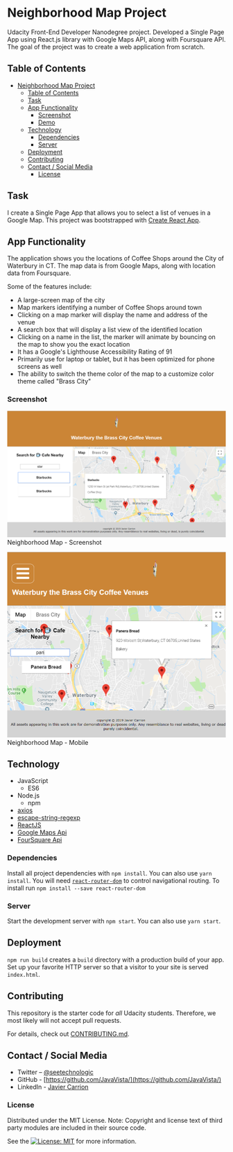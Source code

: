 # Neighborhood Map Project

Udacity Front-End Developer Nanodegree project. Developed a Single Page App using React.js library with Google Maps API, along  with Foursquare API. The goal of the project was to create a web application from scratch.

## Table of Contents

- [Neighborhood Map Project](#neighborhood-map-project)
  - [Table of Contents](#table-of-contents)
  - [Task](#task)
  - [App Functionality](#app-functionality)
    - [Screenshot](#screenshot)
    - [Demo](#demo)
  - [Technology](#technology)
    - [Dependencies](#dependencies)
    - [Server](#server)
  - [Deployment](#deployment)
  - [Contributing](#contributing)
  - [Contact / Social Media](#contact--social-media)
    - [License](#license)

## Task

I create a Single Page App that allows you to select a list of venues in a Google Map. This project was bootstrapped with [Create React App](https://github.com/facebookincubator/create-react-app).

## App Functionality

The application shows you the locations of Coffee Shops around the City of Waterbury in CT. The map data is from Google Maps, along with location data from Foursquare.

Some of the features include:

- A large-screen map of the city
- Map markers identifying a number of Coffee Shops around town
- Clicking on a map marker will display the name and address of the venue
- A search box that will display a list view of the identified location
- Clicking on a name in the list, the marker will animate by bouncing on the map to show you the exact location
- It has a Google's Lighthouse Accessibility Rating of 91
- Primarily use for laptop or tablet, but it has been optimized for phone screens as well
- The ability to switch the theme color of the map to a customize color theme called "Brass City"

### Screenshot

![Neighborhood Map - Screenshot](/src/NeighborhoodMap.png)
Neighborhood Map - Screenshot

![Neighborhood Map - Mobile - Screenshot](/src/NeighborhoodMap-mobile.png)
Neighborhood Map - Mobile
<!--
TODO:
### Demo

- [Neighborhood Map](https://javavista.github.io/Project-MyReads/#/)
-->

## Technology

- JavaScript
  - ES6
- Node.js
  - npm
- [axios](https://www.npmjs.com/package/axios)
- [escape-string-regexp](https://www.npmjs.com/package/escape-string-regexp)
- [ReactJS](https://reactjs.org/)
- [Google Maps Api](https://cloud.google.com/maps-platform/)
- [FourSquare Api](https://developer.foursquare.com/)

### Dependencies

Install all project dependencies with `npm install`. You can also use `yarn install`. You will need [`react-router-dom`](https://www.npmjs.com/package/react-router-dom) to control navigational routing. To install run `npm install --save react-router-dom`

### Server

Start the development server with `npm start`. You can also use `yarn start`.

## Deployment

`npm run build` creates a `build` directory with a production build of your app. Set up your favorite  HTTP server so that a visitor to your site is served `index.html`.

## Contributing

This repository is the starter code for _all_ Udacity students. Therefore, we most likely will not accept pull requests.

For details, check out [CONTRIBUTING.md](CONTRIBUTING.md).

## Contact / Social Media

- Twitter – [@seetechnologic](https://twitter.com/seetechnologic)
- GitHub - [https://github.com/JavaVista/](https://github.com/JavaVista/)
- LinkedIn - [Javier Carrion](https://www.linkedin.com/in/technologic)

### License

Distributed under the MIT License. Note: Copyright and license text of third party modules are included in their source code.

See the [![License: MIT](https://img.shields.io/badge/License-MIT-yellow.svg)](LICENSE.md)
for more information.